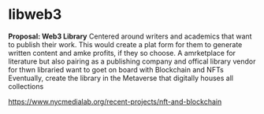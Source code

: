 # libweb3
**Proposal: Web3 Library**
Centered around writers and academics that want to publish their work. This would create a plat form for them to generate written content and amke profits, if they so choose. 
A amrketplace for literature but also pairing as a publishing company and offical library vendor for thwn libraried want to goet on board with Blockchain and NFTs
Eventually, create the library in the Metaverse that digitally houses all collections 


https://www.nycmedialab.org/recent-projects/nft-and-blockchain
